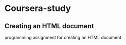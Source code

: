 # Coursera-study

## Creating an HTML document

programming assignment for creating an HTML document
